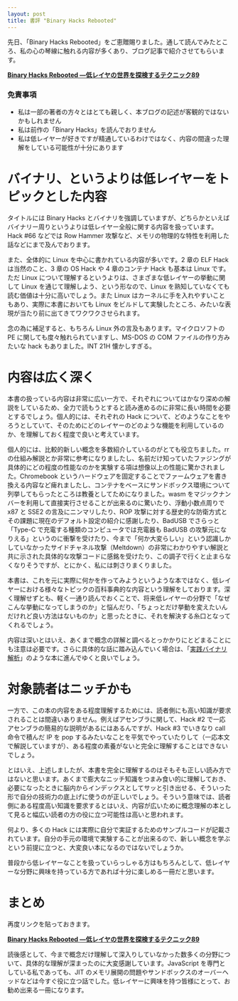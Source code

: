 ```yaml
---
layout: post
title: 書評 "Binary Hacks Rebooted"
---
```


先日、「Binary Hacks Rebooted」をご恵贈賜りました。通して読んでみたところ、私の心の琴線に触れる内容が多くあり、ブログ記事で紹介させてもらいます。

**[Binary Hacks Rebooted —低レイヤの世界を探検するテクニック89](https://amzn.to/3ADKFAi)**




### 免責事項

- 私は一部の著者の方々とはとても親しく、本ブログの記述が客観的ではないかもしれません
- 私は前作の「Binary Hacks」を読んでおりません
- 私は低レイヤーが好きですが精通しているわけではなく、内容の間違った理解をしている可能性が十分にあります

# バイナリ、というよりは低レイヤーをトピックとした内容

タイトルには Binary Hacks とバイナリを強調していますが、どちらかといえばバイナリー周りというよりは低レイヤー全般に関する内容を扱っています。Hack #66 などでは Row Hammer 攻撃など、メモリの物理的な特性を利用した話などにまで及んでおります。

また、全体的に Linux を中心に書かれている内容が多いです。2 章の ELF Hack は当然のこと、3 章の OS Hack や 4 章のコンテナ Hack も基本は Linux です。ただ Linux について理解するというよりは、さまざまな低レイヤーの挙動に関して Linux を通じて理解しよう、という形なので、Linux を熟知していなくても読む価値は十分に高いでしょう。また Linux はカーネルに手を入れやすいこともあり、実際に本書においても Linux をビルドして実験したところ、みたいな表現が当たり前に出てきてワクワクさせられます。

念の為に補足すると、もちろん Linux 外の言及もあります。マイクロソフトの PE に関しても度々触れられていますし、MS-DOS の COM ファイルの作り方みたいな hack もありました。INT 21H 懐かしすぎる。

# 内容は広く深く

本書の扱っている内容は非常に広い一方で、それぞれについてはかなり深めの解説をしているため、全力で読もうとすると読み進めるのに非常に長い時間を必要とするでしょう。個人的には、それぞれの Hack について、どのようなことをやろうとしていて、そのためにどのレイヤーのどのような機能を利用しているのか、を理解しておく程度で良いと考えています。

個人的には、比較的新しい概念を多数紹介しているのがとても役立ちました。rr の仕組み解説とか非常に参考になりましたし、名前だけ知っていたファジングが具体的にどの程度の性能なのかを実験する項は想像以上の性能に驚かされました。Chromebook というハードウェアを固定することでファームウェアを書き換える内容など痺れましたし、コンテナをベースにサンドボックス環境について列挙してもらったところは教養としてためになりました。wasm をマジックナンバーを利用して直接実行させることが出来るのに驚いたり、浮動小数点周りで x87 と SSE2 の言及にニンマリしたり、ROP 攻撃に対する歴史的な防衛方式とその課題に現在のデフォルト設定の紹介に感謝したり、BadUSB でさらっと「Type-C で充電する種類のコンピュータでは充電器も BadUSB の攻撃元になりえる」というのに衝撃を受けたり、今まで「何か大変らしい」という認識しかしていなかったサイドチャネル攻撃（Meltdown）の非常にわかりやすい解説と共に示された具体的な攻撃コードに感銘を受けたり、この調子で行くと止まらなくなりそうですが、とにかく、私には刺さりまくりました。

本書は、これを元に実際に何かを作ってみようというような本ではなく、低レイヤーにおける様々なトピックの百科事典的な内容という理解をしております。深く理解せずとも、軽く一通り読んでおくことで、将来低レイヤーの分野で「なぜこんな挙動になってしまうのか」と悩んだり、「ちょっとだけ挙動を変えたいんだけれど良い方法はないものか」と思ったときに、それを解決する糸口となってくれるでしょう。

内容は深いとはいえ、あくまで概念の詳解と調べるとっかかりにとどまることにも注意は必要です。さらに具体的な話に踏み込んでいく場合は、「[実践バイナリ解析](https://amzn.to/4dXlpDn)」のような本に進んでゆくと良いでしょう。

# 対象読者はニッチかも

一方で、この本の内容をある程度理解するためには、読者側にも高い知識が要求されることは間違いありません。例えばアセンブラに関して、Hack #2 で一応アセンブラの簡易的な説明があるにはあるんですが、Hack #3 でいきなり call 命令で積んだ IP を pop するみたいなことを平気でやっていたりして（一応本文で解説していますが）、ある程度の素養がないと完全に理解することはできないでしょう。

とはいえ、上述しましたが、本書を完全に理解するのはそもそも正しい読み方ではないと思います。あくまで膨大なニッチ知識をつまみ食い的に理解しておき、必要になったときに脳内からインデックスとしてサッと引き出せる、そういった形で自分の技術力の底上げに使うのが正しいでしょう。そういう意味では、読者側にある程度高い知識を要求するとはいえ、内容が広いために概念理解の本として見ると幅広い読者の方の役に立つ可能性は高いと思われます。

何より、多くの Hack には実際に自分で実証するためのサンプルコードが記載されています。自分の手元の環境で実験することが出来るので、新しい概念を学ぶという前提に立つと、大変良い本になるのではないでしょうか。

普段から低レイヤーなことを扱っていらっしゃる方はもちろんとして、低レイヤーな分野に興味を持っている方であれば十分に楽しめる一冊だと思います。

# まとめ

再度リンクを貼っておきます。

**[Binary Hacks Rebooted —低レイヤの世界を探検するテクニック89](https://amzn.to/3ADKFAi)**

読後感として、今まで概念だけ理解して深入りしていなかった数多くの分野について、具体的な理解が深まったのに大変感謝しています。JavaScript を専門としている私であっても、JIT のメモリ展開の問題やサンドボックスのオーバーヘッドなどは今すぐ役に立つ話でした。低レイヤーに興味を持つ皆様にとって、お勧め出来る一冊になります。
